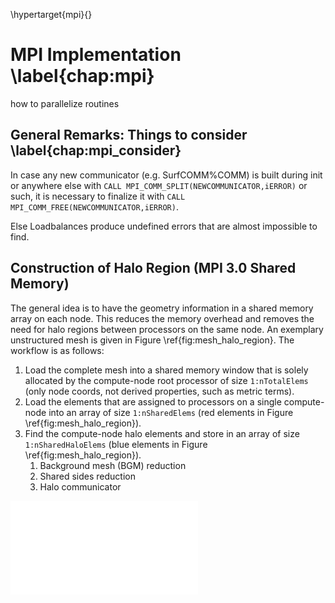 \hypertarget{mpi}{}

# MPI Implementation \label{chap:mpi}

how to parallelize routines


## General Remarks: Things to consider \label{chap:mpi_consider}
In case any new communicator (e.g. SurfCOMM%COMM) is built during init or anywhere else with `CALL MPI_COMM_SPLIT(NEWCOMMUNICATOR,iERROR)` or such, it is necessary to finalize it with `CALL MPI_COMM_FREE(NEWCOMMUNICATOR,iERROR)`.

Else Loadbalances produce undefined errors that are almost impossible to find.


## Construction of Halo Region (MPI 3.0 Shared Memory)
The general idea is to have the geometry information in a shared memory array on each node. This
reduces the memory overhead and removes the need for halo regions between processors on the same
node. An exemplary unstructured mesh is given in Figure \ref{fig:mesh_halo_region}.
The workflow is as follows:

1. Load the complete mesh into a shared memory window that is solely allocated by the compute-node
   root processor of size `1:nTotalElems` (only node coords, not derived properties, such as metric
   terms).
1. Load the elements that are assigned to processors on a single compute-node into an array of size 
   `1:nSharedElems` (red elements in Figure \ref{fig:mesh_halo_region}).
1. Find the compute-node halo elements and store in an array of size `1:nSharedHaloElems` (blue 
   elements in Figure \ref{fig:mesh_halo_region}).
    1. Background mesh (BGM) reduction
    1. Shared sides reduction
    1. Halo communicator


![Node local (red), halo (blue) and complete mesh (white). The red and blue geometry information is
allocated once on each node and available to all processors on that node.\label{fig:mesh_halo_region}](figures/mpi_shared_mesh/pic.pdf)
